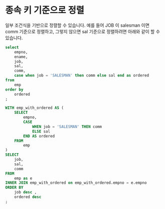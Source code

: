 # 종속 키 기준으로 정렬

일부 조건식을 기반으로 정렬할 수 있습니다. 예를 들어 JOB 이 salesman 이면 comm 기준으로 정렬하고,
그렇지 않으면 sal 기준으로 정렬하려면 아래와 같이 할 수 있습니다.

```sql
select
    empno,
    ename,
    job,
    sal,
    comm,
    case when job = 'SALESMAN' then comm else sal end as ordered
from
    emp
order by
    ordered
;

WITH emp_with_ordered AS (
    SELECT
        empno,
        CASE
            WHEN job = 'SALESMAN' THEN comm
            ELSE sal
        END AS ordered
    FROM
        emp
)
SELECT
    job,
    sal,
    comm
FROM
    emp as e
INNER JOIN emp_with_ordered on emp_with_ordered.empno = e.empno
ORDER BY
    job desc ,
    ordered desc
;
```
